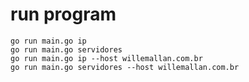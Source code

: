 # run program
    go run main.go ip
    go run main.go servidores
    go run main.go ip --host willemallan.com.br
    go run main.go servidores --host willemallan.com.br
